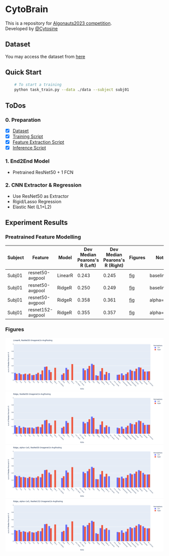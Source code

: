 # CytoBrain

This is a repository for [Algonauts2023 competition](http://algonauts.csail.mit.edu).  
Developed by [@Cytosine](https://github.com/Catosine)

## Dataset
You may access the dataset from [here](https://naturalscenesdataset.org)

## Quick Start
```Bash
    # To start a training
    python task_train.py --data ./data --subject subj01
```

## ToDos
### 0. Preparation
- [x] [Dataset](./src/dataset.py)
- [x] [Training Script](./task_train_torch.py)
- [x] [Feature Extraction Script](./feature_extract.py)
- [x] [Inference Script](./task_inference_torch.py)

### 1. End2End Model 
- Pretrained ResNet50 + 1 FCN

### 2. CNN Extractor & Regression
- Use ResNet50 as Extractor
- Rigid/Lasso Regression
- Elastic Net (L1+L2)

## Experiment Results
### Preatrained Feature Modelling
| Subject | Feature           | Model   | Dev Median Pearons's R (Left) | Dev Median Pearons's R (Right) | Figures                                           | Note     |  
| ------  | ----------------- | ------- | ----------------------------- | ------------------------------ | ------------------------------------------------- | -------- |  
| Subj01  | resnet50-avgpool  | LinearR | 0.243                         | 0.245                          | [fig](./img/linear_regression_baseline/histogram_pearson_20230308144134.png) | baseline |
| Subj01  | resnet50-avgpool  | RidgeR  | 0.250                         | 0.249                          | [fig](./img/ridge_baseline/histogram_pearson_20230308144134.png) | baseline |
| Subj01  | resnet50-avgpool  | RidgeR  | 0.358                         | 0.361                          | [fig](./img/ridge_baseline/histogram_pearson_20230308144134.png) | alpha=1e5 |
| Subj01  | resnet152-avgpool | RidgeR  | 0.355                         | 0.357                          | [fig](./img/ridge_resnet152_alpha_1e5/histogram_pearson_20230309141541.png) | alpha=1e5 |

### Figures
![](./img/linear_regression_baseline/histogram_pearson_20230308144134.png)
![](./img/ridge_baseline/histogram_pearson_20230308160405.png)
![](./img/ridge_alpha_1e5/histogram_pearson_20230308162134.png)
![](./img/ridge_resnet152_alpha_1e5/histogram_pearson_20230309141541.png)